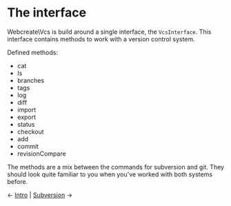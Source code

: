 # The interface

Webcreate\Vcs is build around a single interface, the `VcsInterface`.
This interface contains methods to work with a version control system.

Defined methods:

* cat
* ls
* branches
* tags
* log
* diff
* import
* export
* status
* checkout
* add
* commit
* revisionCompare

The methods are a mix between the commands for subversion and git. They should
look quite familiar to you when you've worked with both systems before.

&larr; [Intro](01-basic-usage.md) | [Subversion](03-subversion.md) &rarr;